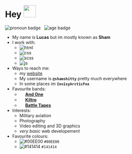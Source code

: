 # **Hey** <img src="https://static-cdn.jtvnw.net/emoticons/v2/1/default/dark/5.0" style="width:40px; margin-bottom:-5px;">

![pronoun badge](https://img.shields.io/endpoint?url=https%3A%2F%2Fpronoundb.org%2Fshields%2F62fd108a95ed6674fbc907ac&style=for-the-badge&labelColor=%23141414&color=%23009900&link=https%3A%2F%2Fshamshitty.xyz)
&nbsp;
![age badge](https://img.shields.io/badge/age-18-009900?style=for-the-badge&labelColor=141414)

- My name is **Lucas** but im mostly known as **Sham**
- I work with:
    - ![html](https://img.shields.io/badge/HTML-E34F26?style=for-the-badge&logo=html5&logoColor=fff)
    - ![css](https://img.shields.io/badge/CSS-1572B6?style=for-the-badge&logo=css3&logoColor=fff)
    - ![scss](https://img.shields.io/badge/SCSS-CC6699?style=for-the-badge&logo=sass&logoColor=fff)
    - ![js](https://img.shields.io/badge/js-f7df1e?style=for-the-badge&logo=javascript&logoColor=000)
- Ways to reach me:
    - my [website](https://shamshitty.xyz)
    - My username is **`@shamshitty`** pretty much everywhere
    - In some places im **`InvisyArcticFox`**
- Favourite bands:
    - <img src="https://i.imgur.com/QA5SiHm.png" height="15" style="margin: 0 2px">[**And One**](https://open.spotify.com/artist/6OAueBADydAjR5lP5NqTvv)
    - <img src="https://i.imgur.com/MyKVYSu.png" height="15" style="margin: 0 2px">[**Kiltro**](https://open.spotify.com/artist/27CC3tpq7WQR25M03jKTZm)
    - <img src="https://i.imgur.com/BRMG6hH.png" height="15" style="margin: 0 2px">[**Battle Tapes**](https://open.spotify.com/artist/2TdEIqWbLnZZHYRDWvVj67)
- Interests:
    - Military aviation
    - Photography
    - Video editing and 3D graphics
    - *very basic* web developement
- Favourite colours:
    - ![#00EE00](https://placehold.co/15x15/00EE00/00EE00.png) `#00EE00`
    - ![#141414](https://placehold.co/15x15/141414/141414.png) `#141414`
